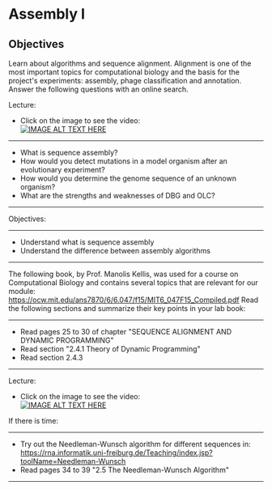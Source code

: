 # Assembly I

## Objectives

Learn about algorithms and sequence alignment. Alignment is one of the most important topics for computational biology and the basis for the project's experiments: assembly, phage classification and annotation. Answer the following questions with an online search. 

Lecture:  

- Click on the image to see the video:  
[![IMAGE ALT TEXT HERE](https://img.youtube.com/vi/mHmMbPxKmn0/0.jpg)](https://www.youtube.com/watch?v=mHmMbPxKmn0)  

-------

- What is sequence assembly?
- How would you detect mutations in a model organism after an evolutionary experiment?
- How would you determine the genome sequence of an unknown organism?
- What are the strengths and weaknesses of DBG and OLC?

-----


Objectives:

-------

- Understand what is sequence assembly
- Understand the difference between assembly algorithms

-----

The following book, by Prof. Manolis Kellis, was used for a course on Computational Biology and contains several topics that are relevant for our module: https://ocw.mit.edu/ans7870/6/6.047/f15/MIT6_047F15_Compiled.pdf Read the following sections and summarize their key points in your lab book:

---------

- Read pages 25 to 30 of chapter "SEQUENCE ALIGNMENT AND DYNAMIC PROGRAMMING"  
- Read section "2.4.1 Theory of Dynamic Programming"
- Read section 2.4.3

---------

Lecture:

- Click on the image to see the video:  
[![IMAGE ALT TEXT HERE](https://img.youtube.com/vi/MgdfZTA-J3o/0.jpg)](https://www.youtube.com/watch?v=MgdfZTA-J3o)

If there is time:

---------

- Try out the Needleman-Wunsch algorithm for different sequences in: https://rna.informatik.uni-freiburg.de/Teaching/index.jsp?toolName=Needleman-Wunsch
- Read pages 34 to 39 "2.5 The Needleman-Wunsch Algorithm" 

---------
